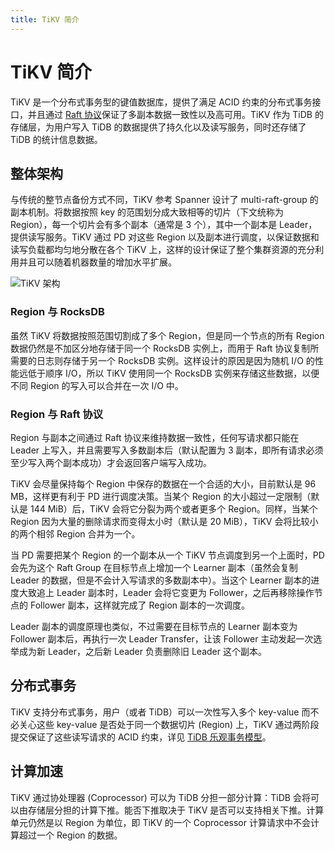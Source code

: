 ```yaml
---
title: TiKV 简介
---
```


# TiKV 简介

TiKV 是一个分布式事务型的键值数据库，提供了满足 ACID 约束的分布式事务接口，并且通过 [Raft 协议](https://raft.github.io/raft.pdf)保证了多副本数据一致性以及高可用。TiKV 作为 TiDB 的存储层，为用户写入 TiDB 的数据提供了持久化以及读写服务，同时还存储了 TiDB 的统计信息数据。

## 整体架构

与传统的整节点备份方式不同，TiKV 参考 Spanner 设计了 multi-raft-group 的副本机制。将数据按照 key 的范围划分成大致相等的切片（下文统称为 Region），每一个切片会有多个副本（通常是 3 个），其中一个副本是 Leader，提供读写服务。TiKV 通过 PD 对这些 Region 以及副本进行调度，以保证数据和读写负载都均匀地分散在各个 TiKV 上，这样的设计保证了整个集群资源的充分利用并且可以随着机器数量的增加水平扩展。

![TiKV 架构](https://download.pingcap.com/images/docs-cn/tikv-arch.png)

### Region 与 RocksDB

虽然 TiKV 将数据按照范围切割成了多个 Region，但是同一个节点的所有 Region 数据仍然是不加区分地存储于同一个 RocksDB 实例上，而用于 Raft 协议复制所需要的日志则存储于另一个 RocksDB 实例。这样设计的原因是因为随机 I/O 的性能远低于顺序 I/O，所以 TiKV 使用同一个 RocksDB 实例来存储这些数据，以便不同 Region 的写入可以合并在一次 I/O 中。

### Region 与 Raft 协议

Region 与副本之间通过 Raft 协议来维持数据一致性，任何写请求都只能在 Leader 上写入，并且需要写入多数副本后（默认配置为 3 副本，即所有请求必须至少写入两个副本成功）才会返回客户端写入成功。

TiKV 会尽量保持每个 Region 中保存的数据在一个合适的大小，目前默认是 96 MB，这样更有利于 PD 进行调度决策。当某个 Region 的大小超过一定限制（默认是 144 MiB）后，TiKV 会将它分裂为两个或者更多个 Region。同样，当某个 Region 因为大量的删除请求而变得太小时（默认是 20 MiB），TiKV 会将比较小的两个相邻 Region 合并为一个。

当 PD 需要把某个 Region 的一个副本从一个 TiKV 节点调度到另一个上面时，PD 会先为这个 Raft Group 在目标节点上增加一个 Learner 副本（虽然会复制 Leader 的数据，但是不会计入写请求的多数副本中）。当这个 Learner 副本的进度大致追上 Leader 副本时，Leader 会将它变更为 Follower，之后再移除操作节点的 Follower 副本，这样就完成了 Region 副本的一次调度。

Leader 副本的调度原理也类似，不过需要在目标节点的 Learner 副本变为 Follower 副本后，再执行一次 Leader Transfer，让该 Follower 主动发起一次选举成为新 Leader，之后新 Leader 负责删除旧 Leader 这个副本。

## 分布式事务

TiKV 支持分布式事务，用户（或者 TiDB）可以一次性写入多个 key-value 而不必关心这些 key-value 是否处于同一个数据切片 (Region) 上，TiKV 通过两阶段提交保证了这些读写请求的 ACID 约束，详见 [TiDB 乐观事务模型](/optimistic-transaction.md)。

## 计算加速

TiKV 通过协处理器 (Coprocessor) 可以为 TiDB 分担一部分计算：TiDB 会将可以由存储层分担的计算下推。能否下推取决于 TiKV 是否可以支持相关下推。计算单元仍然是以 Region 为单位，即 TiKV 的一个 Coprocessor 计算请求中不会计算超过一个 Region 的数据。
